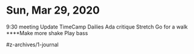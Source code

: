 # Sun, Mar 29, 2020
9:30 meeting
Update TimeCamp
Dailies
Ada critique 
Stretch
Go for a walk
****Make more shake
Play bass

#z-archives/1-journal